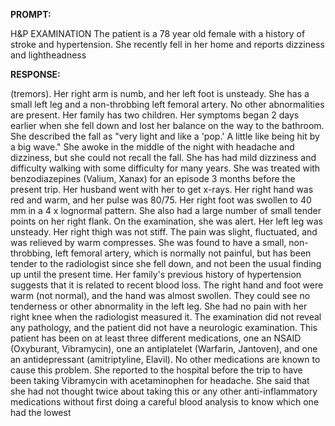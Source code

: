 **PROMPT:**

H&P EXAMINATION The patient is a 78 year old female with a history of stroke and hypertension. She recently fell in her home and reports dizziness and lightheadness

**RESPONSE:**

  (tremors). Her right arm is numb, and her left foot is unsteady. She has a small left leg and a non-throbbing left femoral artery. No other abnormalities are present. Her family has two children. Her symptoms began 2 days earlier when she fell down and lost her balance on the way to the bathroom. She described the fall as "very light and like a 'pop.' A little like being hit by a big wave." She awoke in the middle of the night with headache and dizziness, but she could not recall the fall. She has had mild dizziness and difficulty walking with some difficulty for many years. She was treated with benzodiazepines (Valium, Xanax) for an episode 3 months before the present trip. Her husband went with her to get x-rays. Her right hand was red and warm, and her pulse was 80/75. Her right foot was swollen to 40 mm in a 4 x lognormal pattern. She also had a large number of small tender points on her right flank. On the examination, she was alert. Her left leg was unsteady. Her right thigh was not stiff. The pain was slight, fluctuated, and was relieved by warm compresses. She was found to have a small, non-throbbing, left femoral artery, which is normally not painful, but has been tender to the radiologist since she fell down, and not been the usual finding up until the present time. Her family's previous history of hypertension suggests that it is related to recent blood loss. The right hand and foot were warm (not normal), and the hand was almost swollen. They could see no tenderness or other abnormality in the left leg. She had no pain with her right knee when the radiologist measured it. The examination did not reveal any pathology, and the patient did not have a neurologic examination. This patient has been on at least three different medications, one an NSAID (Oxyburant, Vibramycin), one an antiplatelet (Warfarin, Jantoven), and one an antidepressant (amitriptyline, Elavil). No other medications are known to cause this problem. She reported to the hospital before the trip to have been taking Vibramycin with acetaminophen for headache. She said that she had not thought twice about taking this or any other anti-inflammatory medications without first doing a careful blood analysis to know which one had the lowest